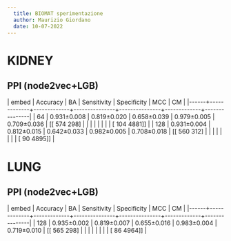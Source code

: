 ```yaml
---
  title: BIOMAT sperimentazione
  author: Maurizio Giordano
  date: 10-07-2022
---
```


  
# KIDNEY


## PPI (node2vec+LGB)

| embed | Accuracy    | BA          | Sensitivity   | Specificity   | MCC         | CM            |
|------+-------------+-------------+---------------+---------------+-------------+---------------|
| 64 | 0.931±0.008 | 0.819±0.020 | 0.658±0.039   | 0.979±0.005   | 0.709±0.036 | [[ 574  298]  |
|      |             |             |               |               |             |  [ 104 4881]] |
| 128 | 0.931±0.004 | 0.812±0.015 | 0.642±0.033   | 0.982±0.005   | 0.708±0.018 | [[ 560  312]  |
|      |             |             |               |               |             |  [  90 4895]] |

# LUNG

## PPI (node2vec+LGB)

| embed | Accuracy    | BA          | Sensitivity   | Specificity   | MCC         | CM            |
|------+-------------+-------------+---------------+---------------+-------------+---------------|
| 128 | 0.935±0.002 | 0.819±0.007 | 0.655±0.016   | 0.983±0.004   | 0.719±0.010 | [[ 565  298]  |
|      |             |             |               |               |             |  [  86 4964]] |
